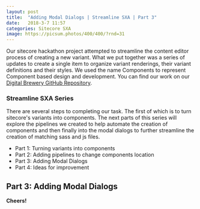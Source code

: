 ```yaml
---
layout: post
title:  "Adding Modal Dialogs | Streamline SXA | Part 3"
date:   2018-3-7 11:57
categories: Sitecore SXA
image: https://picsum.photos/400/400/?rnd=31
---
```


Our sitecore hackathon project attempted to streamline the content editor process of creating a new variant. What we put together was a series of updates to create a single item to organize variant renderings, their variant definitions and their styles. We used the name Components to represent Component based design and development. You can find our work on our [Digital Brewery GitHub Repository](https://github.com/Boyd-B/2018-Digital-Brewery).

### Streamline SXA Series

There are several steps to completing our task. The first of which is to turn sitecore's variants into components. The next parts of this series will explore the pipelines we created to help automate the creation of components and then finally into the modal dialogs to further streamline the creation of matching sass and js files.

* Part 1: Turning variants into components
* Part 2: Adding pipelines to change components location
* Part 3: Adding Modal Dialogs
* Part 4: Ideas for improvement

## Part 3: Adding Modal Dialogs

**Cheers!**

